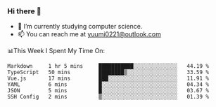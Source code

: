 ### Hi there 👋

- 📕 I’m currently studying computer science.
- 📫 You can reach me at yuumi0221@outlook.com


📊This Week I Spent My Time On:
<!--START_SECTION:waka-->

```text
Markdown     1 hr 5 mins     ███████████░░░░░░░░░░░░░░   44.19 %
TypeScript   50 mins         ████████▒░░░░░░░░░░░░░░░░   33.59 %
Vue.js       17 mins         ███░░░░░░░░░░░░░░░░░░░░░░   11.91 %
YAML         6 mins          █░░░░░░░░░░░░░░░░░░░░░░░░   04.34 %
JSON         5 mins          █░░░░░░░░░░░░░░░░░░░░░░░░   03.67 %
SSH Config   2 mins          ▒░░░░░░░░░░░░░░░░░░░░░░░░   01.39 %
```

<!--END_SECTION:waka-->

<!--
**Yuumi0221/Yuumi0221** is a ✨ _special_ ✨ repository because its `README.md` (this file) appears on your GitHub profile.

Here are some ideas to get you started:

- 🔭 I’m currently working on ...
- 🌱 I’m currently learning ...
- 👯 I’m looking to collaborate on ...
- 🤔 I’m looking for help with ...
- 💬 Ask me about ...
- 📫 How to reach me: ...
- 😄 Pronouns: ...
- ⚡ Fun fact: ...
-->
